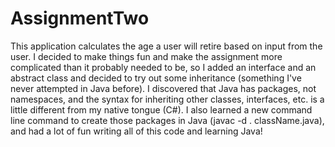 # AssignmentTwo
This application calculates the age a user will retire based on input from the user. I decided to make things fun and make the assignment more complicated than it probably needed to be, so I added an interface and an abstract class and decided to try out some inheritance (something I've never attempted in Java before). I discovered that Java has packages, not namespaces, and the syntax for inheriting other classes, interfaces, etc. is a little different from my native tongue (C#). I also learned a new command line command to create those packages in Java (javac -d . className.java), and had a lot of fun writing all of this code and learning Java!
